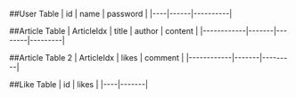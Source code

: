 ##User Table
| id | name | password |
|----|------|----------|

##Article Table
| ArticleIdx | title | author | content |
|------------|-------|--------|---------|

##Article Table 2
| ArticleIdx | likes | comment |
|------------|-------|---------|

##Like Table
| id | likes |
|----|-------|